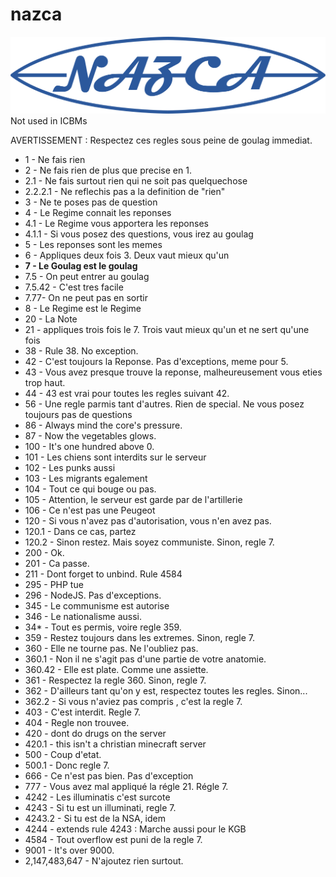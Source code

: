 # nazca
![# NAZCA](https://raw.githubusercontent.com/CHEN-AND-CO/nazca/master/chenco_NAZCA_logo.png)
Not used in ICBMs

AVERTISSEMENT : Respectez ces regles sous peine de goulag immediat.

* 1 - Ne fais rien 
* 2 - Ne fais rien de plus que precise en 1. 
* 2.1 - Ne fais surtout rien qui ne soit pas quelquechose 
* 2.2.2.1 - Ne reflechis pas a la definition de "rien" 
* 3 - Ne te poses pas de question 
* 4 - Le Regime connait les reponses 
* 4.1 - Le Regime vous apportera les reponses 
* 4.1.1 - Si vous posez des questions, vous irez au goulag 
* 5 - Les reponses sont les memes 
* 6 - Appliques deux fois 3. Deux vaut mieux qu'un 
* **7 - Le Goulag est le goulag** 
* 7.5 - On peut entrer au goulag 
* 7.5.42 - C'est tres facile 
* 7.77- On ne peut pas en sortir 
* 8 - Le Regime est le Regime 
* 20 - La Note 
* 21 - appliques trois fois le 7. Trois vaut mieux qu'un et ne sert qu'une fois 
* 38 - Rule 38. No exception. 
* 42 - C'est toujours la Reponse. Pas d'exceptions, meme pour 5. 
* 43 - Vous avez presque trouve la reponse, malheureusement vous eties trop haut. 
* 44 - 43 est vrai pour toutes les regles suivant 42. 
* 56 - Une regle parmis tant d'autres. Rien de special. Ne vous posez toujours pas de questions
* 86 - Always mind the core's pressure.
* 87 - Now the vegetables glows.
* 100 - It's one hundred above 0.
* 101 - Les chiens sont interdits sur le serveur
* 102 - Les punks aussi
* 103 - Les migrants egalement
* 104 - Tout ce qui bouge ou pas.
* 105 - Attention, le serveur est garde par de l'artillerie
* 106 - Ce n'est pas une Peugeot
* 120 - Si vous n'avez pas d'autorisation, vous n'en avez pas.
* 120.1 - Dans ce cas, partez
* 120.2 - Sinon restez. Mais soyez communiste. Sinon, regle 7.
* 200 - Ok.
* 201 - Ca passe.
* 211 - Dont forget to unbind. Rule 4584
* 295 - PHP tue
* 296 - NodeJS. Pas d'exceptions.
* 345 - Le communisme est autorise
* 346 - Le nationalisme aussi.
* 34* - Tout es permis, voire regle 359.
* 359 - Restez toujours dans les extremes. Sinon, regle 7.
* 360 - Elle ne tourne pas. Ne l'oubliez pas.
* 360.1 - Non il ne s'agit pas d'une partie de votre anatomie.
* 360.42 - Elle est plate. Comme une assiette.
* 361 - Respectez la regle 360. Sinon, regle 7.
* 362 - D'ailleurs tant qu'on y est, respectez toutes les regles. Sinon...
* 362.2 - Si vous n'aviez pas compris , c'est la regle 7.
* 403 - C'est interdit. Regle 7.
* 404 - Regle non trouvee.
* 420 - dont do drugs on the server
* 420.1 - this isn't a christian minecraft server
* 500 - Coup d'etat.
* 500.1 - Donc regle 7.
* 666 - Ce n'est pas bien. Pas d'exception
* 777 - Vous avez mal appliqué la régle 21. Régle 7.
* 4242 - Les illuminatis c'est surcote
* 4243 - Si tu est un illuminati, regle 7.
* 4243.2 - Si tu est de la NSA, idem
* 4244 - extends rule 4243 : Marche aussi pour le KGB
* 4584 - Tout overflow est puni de la regle 7.
* 9001 - It's over 9000.
* 2,147,483,647 - N'ajoutez rien surtout.
